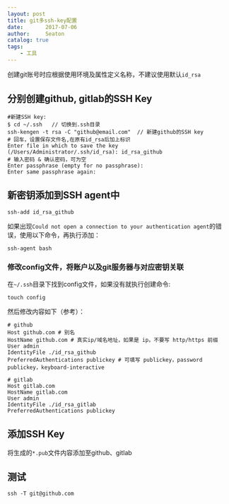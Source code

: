 ```yaml
---
layout: post
title: git多ssh-key配置
date:       2017-07-06
author:     Seaton
catalog: true
tags:
    - 工具
---
```


创建git账号时应根据使用环境及属性定义名称，不建议使用默认`id_rsa`

## 分别创建github, gitlab的SSH Key

```shell
#新建SSH key:
$ cd ~/.ssh   // 切换到.ssh目录
ssh-kengen -t rsa -C "github@email.com"  // 新建github的SSH key
# 回车，设置保存文件名,在原有id_rsa后加上标识
Enter file in which to save the key (/Users/Administrator/.ssh/id_rsa): id_rsa_github
# 输入密码 & 确认密码，可为空
Enter passphrase (empty for no passphrase): 
Enter same passphrase again:
```
##  新密钥添加到SSH agent中

 ```shell       
ssh-add id_rsa_github
```
如果出现`Could not open a connection to your authentication agent`的错误，使用以下命令，再执行添加：

```shell
ssh-agent bash
 ```       

### 修改config文件，将账户以及git服务器与对应密钥关联

在`~/.ssh`目录下找到config文件，如果没有就执行创建命令:

```shell
touch config
```
然后修改内容如下（参考）：

```shell       
# github
Host github.com # 别名
HostName github.com # 真实ip/域名地址，如果是 ip，不要写 http/https 前缀
User admin
IdentityFile ./id_rsa_github
PreferredAuthentications publickey # 可填写 publickey，password publickey，keyboard-interactive

# gitlab
Host gitlab.com
HostName gitlab.com
User admin
IdentityFile ./id_rsa_gitlab
PreferredAuthentications publickey
```

## 添加SSH Key

将生成的`*.pub`文件内容添加至github、gitlab

## 测试

```shell
ssh -T git@github.com
```